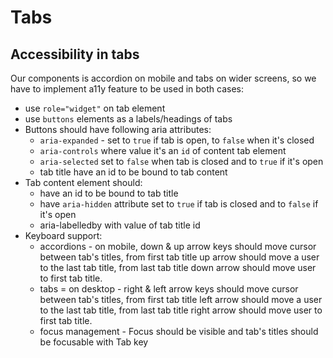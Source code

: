 # Tabs

## Accessibility in tabs
Our components is accordion on mobile and tabs on wider screens, so we have to implement a11y feature to be used in both cases:
* use `role="widget"` on tab element
* use `buttons` elements as a labels/headings of tabs
* Buttons should have following aria attributes:
    * `aria-expanded` - set to `true` if tab is open, to `false` when it's closed
    * `aria-controls` where value it's an `id` of content tab element
    * `aria-selected` set to `false` when tab is closed and to `true` if it's open
    * tab title have an id to be bound to tab content
* Tab content element should:
    * have an id to be bound to tab title
    * have `aria-hidden` attribute set to `true` if tab is closed and to `false` if it's open
    * aria-labelledby with value of tab title id
* Keyboard support:
    * accordions - on mobile, down & up arrow keys should move cursor between tab's titles, from first tab title up arrow should move a user to the last tab title, from last tab title down arrow should move user to first tab title.
    * tabs = on desktop - right & left arrow keys should move cursor between tab's titles, from first tab title left arrow should move a user to the last tab title, from last tab title right arrow should move user to first tab title.
    * focus management - Focus should be visible and tab's titles should be focusable with Tab key
